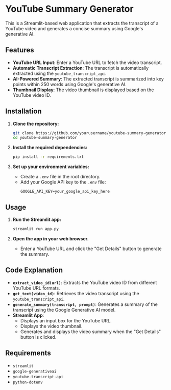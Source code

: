 # YouTube Summary Generator

This is a Streamlit-based web application that extracts the transcript of a YouTube video and generates a concise summary using Google's generative AI.

## Features

- **YouTube URL Input**: Enter a YouTube URL to fetch the video transcript.
- **Automatic Transcript Extraction**: The transcript is automatically extracted using the `youtube_transcript_api`.
- **AI-Powered Summary**: The extracted transcript is summarized into key points within 250 words using Google's generative AI.
- **Thumbnail Display**: The video thumbnail is displayed based on the YouTube video ID.

## Installation

1. **Clone the repository:**
    ```bash
    git clone https://github.com/yourusername/youtube-summary-generator.git
    cd youtube-summary-generator
    ```

2. **Install the required dependencies:**
    ```bash
    pip install -r requirements.txt
    ```

3. **Set up your environment variables:**
    - Create a `.env` file in the root directory.
    - Add your Google API key to the `.env` file:
        ```
        GOOGLE_API_KEY=your_google_api_key_here
        ```

## Usage

1. **Run the Streamlit app:**
    ```bash
    streamlit run app.py
    ```

2. **Open the app in your web browser.**
    - Enter a YouTube URL and click the "Get Details" button to generate the summary.

## Code Explanation

- **`extract_video_id(url)`**: Extracts the YouTube video ID from different YouTube URL formats.
- **`get_text(video_id)`**: Retrieves the video transcript using the `youtube_transcript_api`.
- **`generate_summary(transcript, prompt)`**: Generates a summary of the transcript using the Google Generative AI model.
- **Streamlit App**:
    - Displays an input box for the YouTube URL.
    - Displays the video thumbnail.
    - Generates and displays the video summary when the "Get Details" button is clicked.

## Requirements

- `streamlit`
- `google-generativeai`
- `youtube-transcript-api`
- `python-dotenv`
